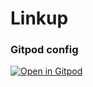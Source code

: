 # Linkup



### Gitpod config
[![Open in Gitpod](https://gitpod.io/button/open-in-gitpod.svg)](https://gitpod.io/#<https://github.com/john9384/linkup-frontend>)
